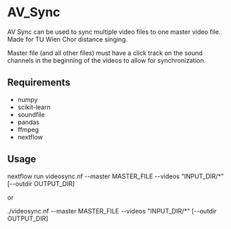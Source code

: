 # AV_Sync

AV Sync can be used to sync multiple video files to one master video file.
Made for TU Wien Chor distance singing.

Master file (and all other files) must have a click track on the sound channels in the beginning of the videos to allow for synchronization.

## Requirements

- numpy
- scikit-learn
- soundfile
- pandas
- ffmpeg
- nextflow

## Usage

nextflow run videosync.nf --master MASTER_FILE --videos "INPUT_DIR/*" [--outdir OUTPUT_DIR]

or

./videosync.nf --master MASTER_FILE --videos "INPUT_DIR/*" [--outdir OUTPUT_DIR]
